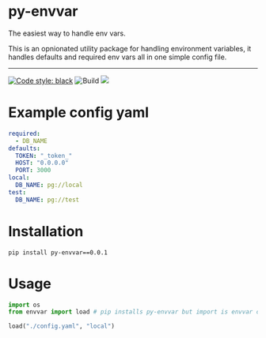 # py-envvar

The easiest way to handle env vars.

This is an opnionated utility package for handling environment variables, it handles defaults and required env vars all in one simple config file.

---
[![Code style: black](https://img.shields.io/badge/code%20style-black-000000.svg)](https://github.com/psf/black)
![Build](https://github.com/drish/py-envvar/actions/workflows/test.yml/badge.svg)
![](https://img.shields.io/badge/license-MIT-blue.svg)

# Example config yaml

```yaml
required:
  - DB_NAME
defaults:
  TOKEN: "_token_"
  HOST: "0.0.0.0"
  PORT: 3000
local:
  DB_NAME: pg://local
test:
  DB_NAME: pg://test
```

# Installation

`pip install py-envvar==0.0.1`

# Usage

```python
import os
from envvar import load # pip installs py-envvar but import is envvar only

load("./config.yaml", "local")

```